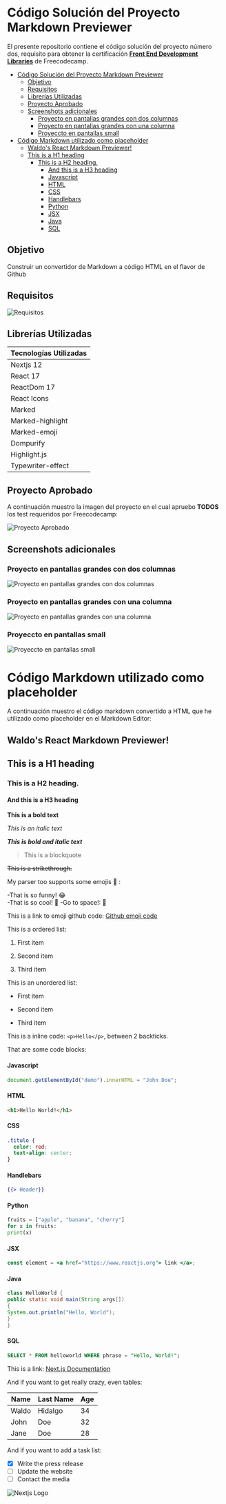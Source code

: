 # Código Solución del Proyecto Markdown Previewer

El presente repositorio contiene el código solución del proyecto número dos, requisito para obtener la certificación [**Front End Development Libraries**](https://www.freecodecamp.org/learn/front-end-development-libraries/front-end-development-libraries-projects/build-a-markdown-previewer) de Freecodecamp.

- [Código Solución del Proyecto Markdown Previewer](#código-solución-del-proyecto-markdown-previewer)
  - [Objetivo](#objetivo)
  - [Requisitos](#requisitos)
  - [Librerías Utilizadas](#librerías-utilizadas)
  - [Proyecto Aprobado](#proyecto-aprobado)
  - [Screenshots adicionales](#screenshots-adicionales)
    - [Proyecto en pantallas grandes con dos columnas](#proyecto-en-pantallas-grandes-con-dos-columnas)
    - [Proyecto en pantallas grandes con una columna](#proyecto-en-pantallas-grandes-con-una-columna)
    - [Proyeccto en pantallas small](#proyeccto-en-pantallas-small)
- [Código Markdown utilizado como placeholder](#código-markdown-utilizado-como-placeholder)
  - [Waldo's React Markdown Previewer!](#waldos-react-markdown-previewer)
  - [This is a H1 heading](#this-is-a-h1-heading)
    - [This is a H2 heading.](#this-is-a-h2-heading)
      - [And this is a H3 heading](#and-this-is-a-h3-heading)
      - [Javascript](#javascript)
      - [HTML](#html)
      - [CSS](#css)
      - [Handlebars](#handlebars)
      - [Python](#python)
      - [JSX](#jsx)
      - [Java](#java)
      - [SQL](#sql)

## Objetivo

Construir un convertidor de Markdown a código HTML en el flavor de Github

## Requisitos

![Requisitos](./screenshots/requisitos.webp)

## Librerías Utilizadas

| Tecnologías Utilizadas |
| ---------------------- |
| Nextjs 12              |
| React 17               |
| ReactDom 17            |
| React Icons            |
| Marked                 |
| Marked-highlight       |
| Marked-emoji           |
| Dompurify              |
| Highlight.js           |
| Typewriter-effect      |

## Proyecto Aprobado

A continuación muestro la imagen del proyecto en el cual apruebo **TODOS** los test requeridos por Freecodecamp:

![Proyecto Aprobado](./screenshots/proyecto_all_test_aprobados.webp)

## Screenshots adicionales

### Proyecto en pantallas grandes con dos columnas

![Proyecto en pantallas grandes con dos columnas](./screenshots/pantallas_grandes_dos_columnas.webp)

### Proyecto en pantallas grandes con una columna

![Proyecto en pantallas grandes con una columna](./screenshots/pantallas_grandes_una_columna.webp)

### Proyeccto en pantallas small

![Proyeccto en pantallas small](./screenshots/pantallas_small.webp)

# Código Markdown utilizado como placeholder

A continuación muestro el código markdown convertido a HTML que he utilizado como placeholder en el Markdown Editor:

## Waldo's React Markdown Previewer!

## This is a H1 heading

### This is a H2 heading.

#### And this is a H3 heading

**This is a bold text**

_This is an italic text_

**_This is bold and italic text_**

> This is a blockquote

~~This is a strikethrough.~~

My parser too supports some emojis :tada: :

-That is so funny! :joy:  
-That is so cool! :tada:
-Go to space!: :rocket:

This is a link to emoji github code: [Github emoji code](https://gist.github.com/rxaviers/7360908)

This is a ordered list:

1. First item

2. Second item

3. Third item

This is an unordered list:

- First item

- Second item

- Third item

This is a inline code: `<p>Hello</p>`, between 2 backticks.

That are some code blocks:

#### Javascript

```js
document.getElementById("demo").innerHTML = "John Doe";
```

#### HTML

```html
<h1>Hello World!</h1>
```

#### CSS

```css
.titulo {
  color: red;
  text-align: center;
}
```

#### Handlebars

```hbs
{{> Header}}
```

#### Python

```python
fruits = ["apple", "banana", "cherry"]
for x in fruits:
print(x)
```

#### JSX

```jsx
const element = <a href="https://www.reactjs.org"> link </a>;
```

#### Java

```java
class HelloWorld {
public static void main(String args[])
{
System.out.println("Hello, World");
}
}
```

#### SQL

```sql
SELECT * FROM helloworld WHERE phrase = "Hello, World!";
```

This is a link: [Next.js Documentation](https://nextjs.org/docs)

And if you want to get really crazy, even tables:

| Name  | Last Name | Age |
| ----- | --------- | --- |
| Waldo | Hidalgo   | 34  |
| John  | Doe       | 32  |
| Jane  | Doe       | 28  |

And if you want to add a task list:

- [x] Write the press release
- [ ] Update the website
- [ ] Contact the media

![Nextjs Logo](https://static-00.iconduck.com/assets.00/nextjs-icon-2048x1234-pqycciiu.png)
